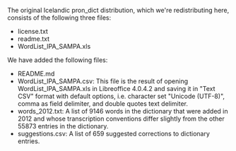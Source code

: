 The original Icelandic pron_dict distribution, which we're
redistributing here, consists of the following three files:

* license.txt
* readme.txt
* WordList_IPA_SAMPA.xls

We have added the following files:

* README.md
* WordList_IPA_SAMPA.csv: This file is the result of opening
WordList_IPA_SAMPA.xls in Libreoffice 4.0.4.2 and saving it in "Text
CSV" format with default options, i.e. character set "Unicode (UTF-8)",
comma as field delimiter, and double quotes text delimiter.
* words_2012.txt: A list of 9146 words in the dictionary that were added in 2012 and whose transcription conventions differ slightly from the other 55873 entries in the dictionary.
* suggestions.csv: A list of 659 suggested corrections to dictionary entries.
